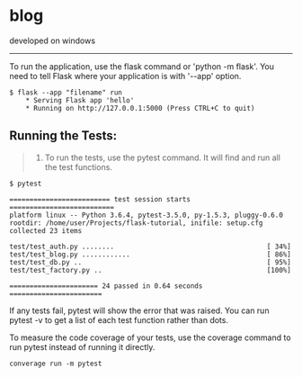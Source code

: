 # blog

developed on windows

---
To run the application, use the flask command or 'python -m flask'.
You need to tell Flask where your application is with '--app' option.

```
$ flask --app "filename" run
	* Serving Flask app 'hello'
	* Running on http://127.0.0.1:5000 (Press CTRL+C to quit)
```

## Running the Tests:
> 1. To run the tests, use the pytest command.
It will find and run all the test functions.
```
$ pytest

========================= test session starts ==========================
platform linux -- Python 3.6.4, pytest-3.5.0, py-1.5.3, pluggy-0.6.0
rootdir: /home/user/Projects/flask-tutorial, inifile: setup.cfg
collected 23 items

test/test_auth.py ........                                      [ 34%]
test/test_blog.py ............                                  [ 86%]
test/test_db.py ..                                              [ 95%]
test/test_factory.py ..                                         [100%]

====================== 24 passed in 0.64 seconds =======================
```

If any tests fail, pytest will show the error that was raised. You can run pytest -v to get a list of each test function rather than dots.

To measure the code coverage of your tests, use the coverage command to run pytest instead of running it directly.
```
converage run -m pytest
```
